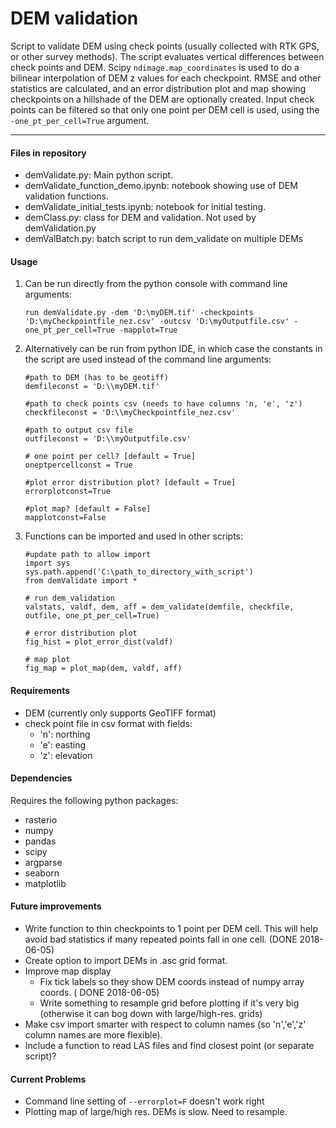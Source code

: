 # DEM validation

Script to validate DEM using check points (usually collected with RTK GPS, or other survey methods).  The script evaluates vertical differences between check points and DEM.  Scipy `ndimage.map_coordinates` is used to do a bilinear interpolation of DEM z values for each checkpoint.  RMSE and other statistics are calculated, and an error distribution plot and map showing checkpoints on a hillshade of the DEM are optionally created.  Input check points can be filtered so that only one point per DEM cell is used, using the `-one_pt_per_cell=True` argument.

---

#### Files in repository

- demValidate.py:  Main python script.
- demValidate_function_demo.ipynb: notebook showing use of DEM validation functions.
- demValidate_initial_tests.ipynb: notebook for initial testing.
- demClass.py: class for DEM and validation.  Not used by demValidation.py
- demValBatch.py: batch script to run dem_validate on multiple DEMs

#### Usage

1. Can be run directly from the python console with command line arguments:

    ```
	run demValidate.py -dem 'D:\myDEM.tif' -checkpoints 'D:\myCheckpointfile_nez.csv' -outcsv 'D:\myOutputfile.csv' -one_pt_per_cell=True -mapplot=True
    ```
2. Alternatively can be run from python IDE, in which case the constants in the script are used instead of the command line arguments:

    ```
    #path to DEM (has to be geotiff)
    demfileconst = 'D:\\myDEM.tif'
    
    #path to check points csv (needs to have columns 'n, 'e', 'z')
    checkfileconst = 'D:\\myCheckpointfile_nez.csv'
    
    #path to output csv file
    outfileconst = 'D:\\myOutputfile.csv'
    
    # one point per cell? [default = True]
    oneptpercellconst = True
    
    #plot error distribution plot? [default = True]
    errorplotconst=True
    
    #plot map? [default = False]
    mapplotconst=False
    ```
3. Functions can be imported and used in other scripts:

    ```
    #update path to allow import
    import sys
    sys.path.append('C:\path_to_directory_with_script')
    from demValidate import *
    
    # run dem_validation
    valstats, valdf, dem, aff = dem_validate(demfile, checkfile, outfile, one_pt_per_cell=True)
    
    # error distribution plot
    fig_hist = plot_error_dist(valdf)
    
    # map plot
    fig_map = plot_map(dem, valdf, aff)
    ```


#### Requirements

- DEM (currently only supports GeoTIFF format)
- check point file in csv format with fields:
  - 'n': northing
  - 'e': easting
  - 'z': elevation

#### Dependencies

Requires the following python packages:

- rasterio 
- numpy
- pandas
- scipy
- argparse
- seaborn
- matplotlib

#### Future improvements

- Write function to thin checkpoints to 1 point per DEM cell.  This will help avoid bad statistics if many repeated points fall in one cell.   (DONE 2018-06-05)
- Create option to import DEMs in .asc grid format.
- Improve map display
  - Fix tick labels so they show DEM coords instead of numpy array coords. ( DONE 2018-06-05)
  - Write something to resample grid before plotting if it's very big (otherwise it can bog down with large/high-res. grids)
- Make csv import smarter with respect to column names (so 'n','e','z' column names are more flexible).
- Include a function to read LAS files and find closest point (or separate script)?

#### Current Problems

- Command line setting of `--errorplot=F` doesn't work right
- Plotting map of large/high res. DEMs is slow.  Need to resample.
